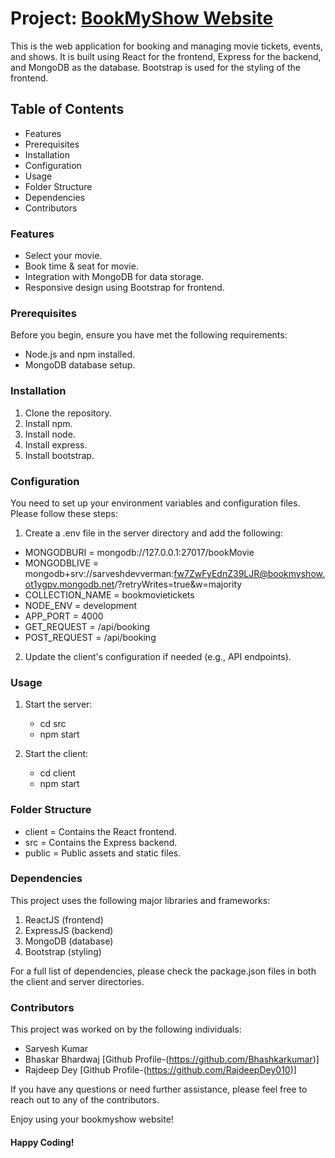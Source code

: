 # Project: [BookMyShow Website](https://bookmyshow-almabetter.netlify.app/)

This is the web application for booking and managing movie tickets, events, and shows. It is built using React for the frontend, Express for the backend, and MongoDB as the database. Bootstrap is used for the styling of the frontend.

## Table of Contents

* Features
* Prerequisites
* Installation
* Configuration
* Usage
* Folder Structure
* Dependencies
* Contributors

### Features

* Select your movie.
* Book time & seat for movie.
* Integration with MongoDB for data storage.
* Responsive design using Bootstrap for frontend.

### Prerequisites

Before you begin, ensure you have met the following requirements:

* Node.js and npm installed.
* MongoDB database setup.

### Installation

1. Clone the repository.
2. Install npm.
3. Install node.
4. Install express.
5. Install bootstrap.

### Configuration

You need to set up your environment variables and configuration files. Please follow these steps:
1. Create a .env file in the server directory and add the following:

* MONGODBURI = mongodb://127.0.0.1:27017/bookMovie 
* MONGODBLIVE = mongodb+srv://sarveshdevverman:fw7ZwFyEdnZ39LJR@bookmyshow.ot1ygpv.mongodb.net/?retryWrites=true&w=majority
* COLLECTION_NAME = bookmovietickets
* NODE_ENV =  development
* APP_PORT = 4000 
* GET_REQUEST = /api/booking
* POST_REQUEST = /api/booking

2. Update the client's configuration if needed (e.g., API endpoints).

### Usage

1. Start the server:
    - cd src
    - npm start

2. Start the client:
    - cd client
    - npm start

### Folder Structure
    
* client = Contains the React frontend.
* src = Contains the Express backend.
* public = Public assets and static files.

### Dependencies

This project uses the following major libraries and frameworks:

1. ReactJS (frontend)
2. ExpressJS (backend)
3. MongoDB (database)
4. Bootstrap (styling)

For a full list of dependencies, please check the package.json files in both the client and server directories.

### Contributors

This project was worked on by the following individuals:

* Sarvesh Kumar
* Bhaskar Bhardwaj [Github Profile-(https://github.com/Bhashkarkumar)]
* Rajdeep Dey [Github Profile-(https://github.com/RajdeepDey010)]

If you have any questions or need further assistance, please feel free to reach out to any of the contributors.



Enjoy using your bookmyshow website!

#### Happy Coding!


